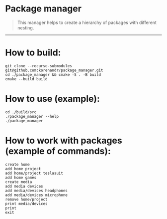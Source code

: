# Package manager
> This manager helps to create a hierarchy of packages with different nesting.
<hr>

# How to build:
```
git clone --recurse-submodules git@github.com:korenandr/package_manager.git
cd ./package_manager && cmake -S . -B build
cmake --build build
```

# How to use (example):
```
cd ./build/src
./package_manager --help
./package_manager
```


# How to work with packages (example of commands):
```
create home
add home project
add home/project teslasuit
add home games
create media
add media devices
add media/devices headphones
add media/devices microphone
remove home/project
print media/devices
print
exit
```
